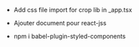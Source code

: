 - Add css file import for crop lib in \_app.tsx

- Ajouter document pour react-jss
- npm i babel-plugin-styled-components

